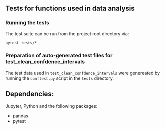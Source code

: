 ## Tests for functions used in data analysis

### Running the tests
The test suite can be run from the project root directory via:

```
pytest tests/*
```

### Preparation of auto-generated test files for test_clean_confdence_intervals
The test data used in `test_clean_confdence_intervals` were genereated by running the `conftest.py` script in the `tests` directory.

## Dependencies:
Jupyter, Python and the following packages:
- pandas
- pytest